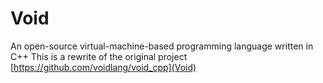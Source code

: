# Void
An open-source virtual-machine-based programming language written in C++
This is a rewrite of the original project [https://github.com/voidlang/void_cpp](Void)

